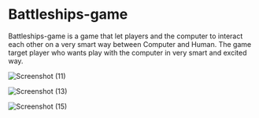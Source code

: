 # Battleships-game

Battleships-game is a game that let  players and the computer to interact each other on a very smart way between Computer and Human. The game target player who wants  play with the computer in very smart and excited way.


![Screenshot (11)](https://github.com/RodriguesIsrael/A-Battleships-game/assets/122437243/7150b75c-c6c1-40a6-927a-7639effc2ec9)

![Screenshot (13)](https://github.com/RodriguesIsrael/A-Battleships-game/assets/122437243/76d15ce2-66ed-48de-ad46-9405cf46dd13)

![Screenshot (15)](https://github.com/RodriguesIsrael/A-Battleships-game/assets/122437243/88002d45-2d0d-452d-bc1f-1aa69eaecae9)
